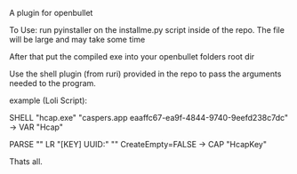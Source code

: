 A plugin for openbullet

To Use: run pyinstaller on the installme.py script inside of the repo. The file will be large and may take some time

After that put the compiled exe into your openbullet folders root dir

Use the shell plugin (from ruri) provided in the repo to pass the arguments needed to the program.

example (Loli Script):

SHELL "hcap.exe" "caspers.app eaaffc67-ea9f-4844-9740-9eefd238c7dc" -> VAR "Hcap" 

PARSE "<Hcap>" LR "[KEY] UUID:" "" CreateEmpty=FALSE -> CAP "HcapKey" 
  
Thats all.
